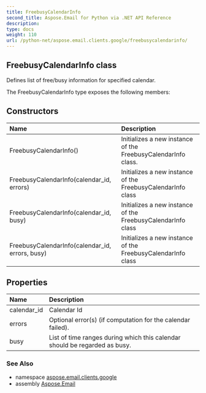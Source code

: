 ```yaml
---
title: FreebusyCalendarInfo
second_title: Aspose.Email for Python via .NET API Reference
description: 
type: docs
weight: 110
url: /python-net/aspose.email.clients.google/freebusycalendarinfo/
---
```


## FreebusyCalendarInfo class

Defines list of free/busy information for specified calendar.

The FreebusyCalendarInfo type exposes the following members:
## Constructors
| Name | Description |
| :- | :- |
|FreebusyCalendarInfo()|Initializes a new instance of the FreebusyCalendarInfo class.|
|FreebusyCalendarInfo(calendar_id, errors)|Initializes a new instance of the FreebusyCalendarInfo class|
|FreebusyCalendarInfo(calendar_id, busy)|Initializes a new instance of the FreebusyCalendarInfo class|
|FreebusyCalendarInfo(calendar_id, errors, busy)|Initializes a new instance of the FreebusyCalendarInfo class|
## Properties
| Name | Description |
| :- | :- |
|calendar_id|Calendar Id|
|errors|Optional error(s) (if computation for the calendar failed).|
|busy|List of time ranges during which this calendar should be regarded as busy.|

### See Also

* namespace [aspose.email.clients.google](/python-net/aspose.email.clients.google/)
* assembly [Aspose.Email](/python-net/)


